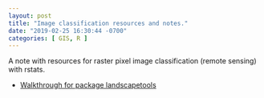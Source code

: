 ```yaml
---
layout: post
title: "Image classification resources and notes."
date: "2019-02-25 16:30:44 -0700"
categories: [ GIS, R ]
---
```

A note with resources for raster pixel image classification (remote sensing) with rstats.

* [Walkthrough for package landscapetools](https://ropensci.github.io/landscapetools/articles/overview.html)
